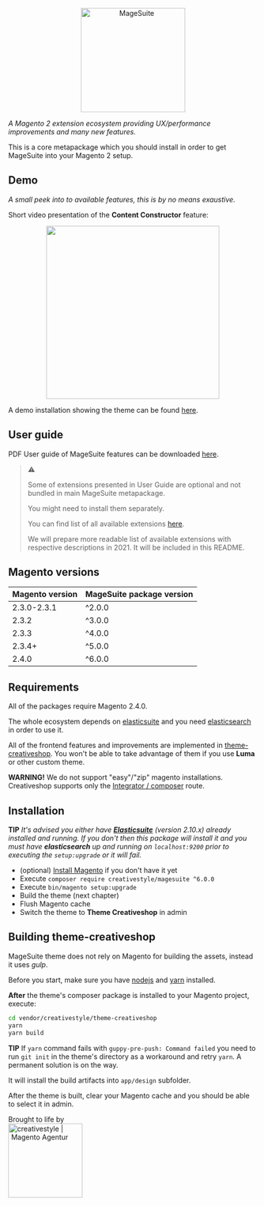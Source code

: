 <p align="center">
  <img alt="MageSuite" width="211" src="https://avatars1.githubusercontent.com/u/42670934?s=350&v=4">
</p>

_A Magento 2 extension ecosystem providing UX/performance improvements and many new features._

This is a core metapackage which you should install in order to get MageSuite into your
Magento 2 setup.

## Demo

_A small peek into to available features, this is by no means exaustive._ 

Short video presentation of the __Content Constructor__ feature:

<p align="center">
	<a href="https://vimeo.com/229095695">
  		<img width="350" src="https://i.vimeocdn.com/video/625378407.webp?mw=960&mh=540">
  	</a>
</p>

A demo installation showing the theme can be found [here](https://demo.creativeshop.io).

## User guide

PDF User guide of MageSuite features can be downloaded [here](https://info.creativestyle.de/hubfs/MageSuite/MageSuite-User-Guide-14012019.pdf).

> :warning: 
>
> Some of extensions presented in User Guide are optional and not bundled in main MageSuite metapackage. 
>
> You might need to install them separately. 
> 
> You can find list of all available extensions [here](https://packagist.org/packages/creativestyle/magesuite?query=creativestyle%2Fmagesuite).
>
> We will prepare more readable list of available extensions with respective descriptions in 2021. It will be included in this README.

## Magento versions

| Magento version | MageSuite package version |
|-----------------|---------------------------|
| 2.3.0-2.3.1     | ^2.0.0                    |
| 2.3.2           | ^3.0.0                    |
| 2.3.3           | ^4.0.0                    |
| 2.3.4+           | ^5.0.0                    |
| 2.4.0           | ^6.0.0                    |

## Requirements

All of the packages require Magento 2.4.0.

The whole ecosystem depends on [elasticsuite](http://elasticsuite.io/) and you need 
[elasticsearch](https://www.elastic.co/products/elasticsearch) in order to use it.

All of the frontend features and improvements are implemented in 
[theme-creativeshop](https://github.com/creativestyle/theme-creativeshop). 
You won't be able to take advantage of them if you use __Luma__ or other custom theme.

__WARNING!__ We do not support "easy"/"zip" magento installations. Creativeshop supports
only the [Integrator / composer](https://devdocs.magento.com/guides/v2.2/install-gde/prereq/integrator_install.html)
route.

## Installation

__TIP__ *It's advised you either have __[Elasticsuite](https://github.com/Smile-SA/elasticsuite/wiki/GettingStarted)__
(version 2.10.x) already installed and running. If you don't then this package will install it and you must have 
__elasticsearch__ up and running on `localhost:9200` prior to executing the `setup:upgrade` or it will fail.*

* (optional) [Install Magento](https://devdocs.magento.com/guides/v2.2/install-gde/prereq/integrator_install.html) if you don't have it yet 
* Execute `composer require creativestyle/magesuite ^6.0.0`
* Execute `bin/magento setup:upgrade`
* Build the theme (next chapter)
* Flush Magento cache
* Switch the theme to __Theme Creativeshop__ in admin

## Building theme-creativeshop

MageSuite theme does not rely on Magento for building the assets, instead it uses *gulp*.

Before you start, make sure you have [nodejs](https://nodejs.org/en/) and 
[yarn](https://yarnpkg.com/lang/en/) installed.

__After__ the theme's composer package is installed to your Magento project, execute:

```bash
cd vendor/creativestyle/theme-creativeshop
yarn
yarn build
```

__TIP__ If `yarn` command fails with `guppy-pre-push: Command failed` you need to run `git init` in the theme's 
directory as a workaround and retry `yarn`. A permanent solution is on the way.

It will install the build artifacts into `app/design` subfolder.

After the theme is built, clear your Magento cache and you should be able to select it in admin.

Brought to life by<br/>
<a href="https://creativestyle.de/magento">
	<img src="https://info.creativestyle.de/hubfs/creativestyle/creativestyle-logo-150.png" width="150" alt="creativestyle | Magento Agentur" title="creativestyle | Magento Agentur"/>
</a>
